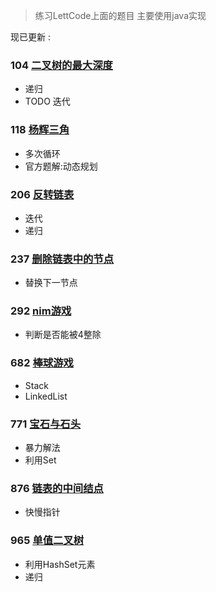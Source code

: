 
>练习LettCode上面的题目 主要使用java实现

现已更新 : 

### 104 [二叉树的最大深度](https://github.com/fantasygg/LettCode-Practice/blob/master/src/main/java/lettcode/maximum_depth_of_binaryTree/Solution.java)

- 递归
- TODO 迭代

### 118 [杨辉三角](https://github.com/fantasygg/LettCode-Practice/blob/master/src/main/java/lettcode/pascals_triangle/Solution.java)

- 多次循环
- 官方题解:动态规划

### 206 [反转链表](https://github.com/fantasygg/LettCode-Practice/blob/master/src/main/java/lettcode/reverse_linked_list/Solution.java)

- 迭代
- 递归
 
### 237 [删除链表中的节点](https://github.com/fantasygg/LettCode-Practice/blob/master/src/main/java/lettcode/delete_node_in_a_linkedList/Solution.java)
 
- 替换下一节点

### 292 [nim游戏](https://github.com/fantasygg/LettCode-Practice/blob/master/src/main/java/lettcode/nim_game/Solution.java)

- 判断是否能被4整除


### 682 [棒球游戏](https://github.com/fantasygg/LettCode-Practice/blob/master/src/main/java/lettcode/baseball_game/Solution.java)

- Stack
- LinkedList

### 771 [宝石与石头](https://github.com/fantasygg/LettCode-Practice/blob/master/src/main/java/lettcode/jewels_and_stones/Solution.java)         

- 暴力解法
- 利用Set

### 876 [链表的中间结点](https://github.com/fantasygg/LettCode-Practice/blob/master/src/main/java/lettcode/middle_of_the_linked_list/Solution.java)

- 快慢指针


### 965 [单值二叉树](https://github.com/fantasygg/LettCode-Practice/blob/master/src/main/java/lettcode/univalued_binary_tree/Solution.java)

- 利用HashSet元素
- 递归